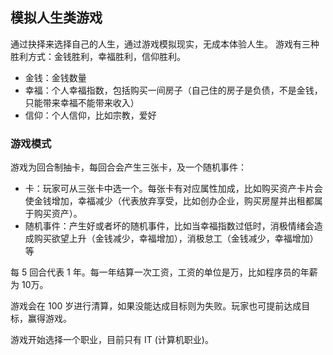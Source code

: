 
## 模拟人生类游戏

通过抉择来选择自己的人生，通过游戏模拟现实，无成本体验人生。
游戏有三种胜利方式：金钱胜利，幸福胜利，信仰胜利。
- 金钱：金钱数量
- 幸福：个人幸福指数，包括购买一间房子（自己住的房子是负债，不是金钱，只能带来幸福不能带来收入）
- 信仰：个人信仰，比如宗教，爱好

### 游戏模式

游戏为回合制抽卡，每回合会产生三张卡，及一个随机事件：

- 卡：玩家可从三张卡中选一个。每张卡有对应属性加成，比如购买资产卡片会使金钱增加，幸福减少（代表放弃享受，比如创办企业，购买房屋并出租都属于购买资产）。
- 随机事件：产生好或者坏的随机事件，比如当幸福指数过低时，消极情绪会造成购买欲望上升（金钱减少，幸福增加），消极怠工（金钱减少，幸福增加）等

每 5 回合代表 1 年。每一年结算一次工资，工资的单位是万，比如程序员的年薪为 10万。

游戏会在 100 岁进行清算，如果没能达成目标则为失败。玩家也可提前达成目标，赢得游戏。

游戏开始选择一个职业，目前只有 IT (计算机职业)。






